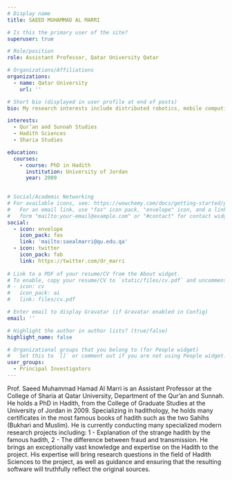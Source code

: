 ```yaml
---
# Display name
title: SAEED MUHAMMAD AL MARRI

# Is this the primary user of the site?
superuser: true

# Role/position
role: Assistant Professor, Qatar University Qatar

# Organizations/Affiliations
organizations:
  - name: Qatar University
    url: ''

# Short bio (displayed in user profile at end of posts)
bio: My research interests include distributed robotics, mobile computing and programmable matter.

interests:
  - Qur’an and Sunnah Studies
  - Hadith Sciences
  - Sharia Studies

education:
  courses:
    - course: PhD in Hadith
      institution: University of Jordan
      year: 2009
 

# Social/Academic Networking
# For available icons, see: https://wowchemy.com/docs/getting-started/page-builder/#icons
#   For an email link, use "fas" icon pack, "envelope" icon, and a link in the
#   form "mailto:your-email@example.com" or "#contact" for contact widget.
social:
  - icon: envelope
    icon_pack: fas
    link: 'mailto:saealmarri@qu.edu.qa'
  - icon: twitter
    icon_pack: fab
    link: https://twitter.com/dr_marri
 
# Link to a PDF of your resume/CV from the About widget.
# To enable, copy your resume/CV to `static/files/cv.pdf` and uncomment the lines below.
# - icon: cv
#   icon_pack: ai
#   link: files/cv.pdf

# Enter email to display Gravatar (if Gravatar enabled in Config)
email: ''

# Highlight the author in author lists? (true/false)
highlight_name: false

# Organizational groups that you belong to (for People widget)
#   Set this to `[]` or comment out if you are not using People widget.
user_groups:
  - Principal Investigators
---
```


Prof. Saeed Muhammad Hamad Al Marri is an Assistant Professor at the College of Sharia at Qatar University, Department of the Qur’an and Sunnah. He holds a PhD in Hadith, from the College of Graduate Studies at the University of Jordan in 2009. Specializing in hadithology, he holds many certificates in the most famous books of hadith such as the two Sahihs (Bukhari and Muslim). He is currently conducting many specialized modern research projects including: 1 - Explanation of the strange hadith by the famous hadith, 2 - The difference between fraud and transmission.
He brings an exceptionally vast knowledge and expertise on the Hadith to the project. His expertise will bring research questions in the field of Hadith Sciences to the project, as well as guidance and ensuring that the resulting software will truthfully reflect the original sources.
